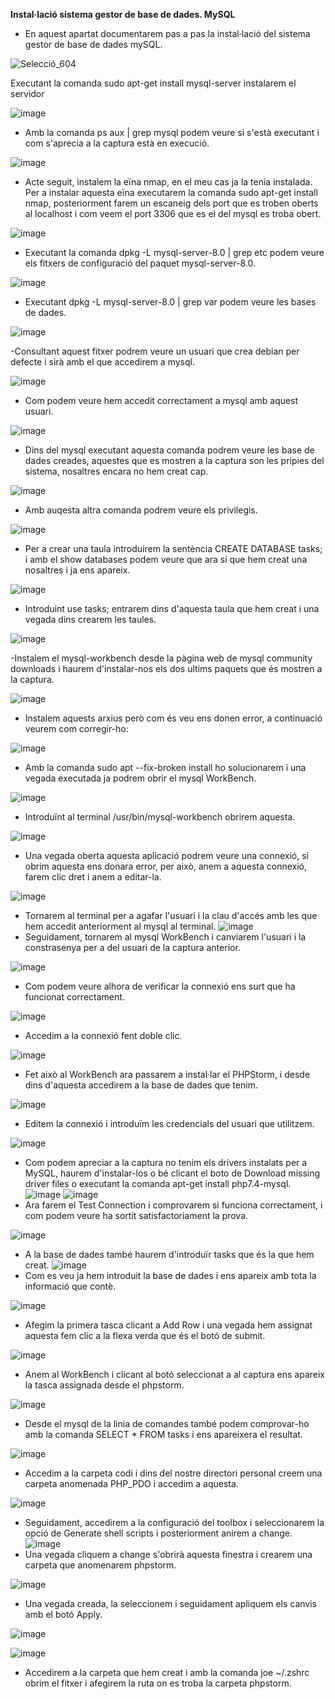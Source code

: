 **Instal·lació sistema gestor de base de dades. MySQL**


- En aquest apartat documentarem pas a pas la instal·lació del sistema gestor de base de dades mySQL.





![Selecció_604](https://user-images.githubusercontent.com/91249713/173052958-ced5d810-4edc-4cf1-8e8c-2c139c8edc1f.png)


Executant la comanda sudo apt-get install mysql-server instalarem el servidor


![image](https://user-images.githubusercontent.com/91249713/173056306-21f97d99-04e1-4b99-b324-00980826fdc3.png)

- Amb la comanda ps aux | grep mysql podem veure si s'està executant i com s'aprecia a la captura està en execució.

![image](https://user-images.githubusercontent.com/91249713/173056629-0593cd0d-e6ce-47ef-8430-1e4204a2d6e1.png)

- Acte seguit, instalem la eïna nmap, en el meu cas ja la tenia instalada. Per a instalar aquesta eïna executarem la comanda sudo apt-get install nmap, posteriorment farem un escaneig dels port que es troben oberts al localhost i com veem el port 3306 que es el del mysql es troba obert.

![image](https://user-images.githubusercontent.com/91249713/173059253-6a9ceb88-78bf-49fa-917c-20b2fc8e28dc.png)

- Executant la comanda dpkg -L mysql-server-8.0 | grep etc podem veure els fitxers de configuració del paquet mysql-server-8.0.


![image](https://user-images.githubusercontent.com/91249713/173059452-3fac9545-95c8-45b1-afd5-cbd8c52e008d.png)

- Executant dpkg -L mysql-server-8.0 | grep var podem veure les bases de dades.

![image](https://user-images.githubusercontent.com/91249713/173059807-3c92d9b1-11c0-49f8-87c1-4e6624c9d7fc.png)

-Consultant aquest fitxer podrem veure un usuari que crea debian per defecte i sirà amb el que accedirem a mysql.

![image](https://user-images.githubusercontent.com/91249713/173060081-31bb4ef3-c8c1-433e-85bb-5a18e632cda7.png)
- Com podem veure hem accedit correctament a mysql amb aquest usuari.

![image](https://user-images.githubusercontent.com/91249713/173060410-b3cecfec-6543-4b6c-96f6-f881ac518419.png)

- Dins del mysql executant aquesta comanda podrem veure les base de dades creades, aquestes que es mostren a la captura son les pripies del sistema, nosaltres encara no hem creat cap.

![image](https://user-images.githubusercontent.com/91249713/173060585-5b0573a9-903f-4190-b491-7f549fb4afb7.png)
- Amb auqesta altra comanda podrem veure els privilegis.

![image](https://user-images.githubusercontent.com/91249713/173060796-1362a271-7595-4758-90c5-51df9544b28e.png)

- Per a crear una taula introduirem la sentència CREATE DATABASE tasks; i amb el show databases podem veure que ara si que hem creat una nosaltres i ja ens apareix.

![image](https://user-images.githubusercontent.com/91249713/173062218-99542698-c459-466d-9b10-b9f6b2a8647b.png)

- Introduint use tasks; entrarem dins d'aquesta taula que hem creat i una vegada dins crearem les taules. 


![image](https://user-images.githubusercontent.com/91249713/173078009-e1252428-8f18-468a-8d84-6e063739448e.png)

-Instalem el mysql-workbench desde la pàgina web de mysql community downloads i haurem d'instalar-nos els dos ultims paquets que és mostren a la captura.

![image](https://user-images.githubusercontent.com/91249713/173078262-371bc293-d7ec-40c2-bf40-637462ac50f9.png)

- Instalem aquests arxius però com és veu ens donen error, a continuació veurem com corregir-ho:

![image](https://user-images.githubusercontent.com/91249713/173119861-e69e1e53-89f5-4833-959b-f874a80a6cb1.png)

- Amb la comanda sudo apt --fix-broken install ho solucionarem i una vegada executada ja podrem obrir el mysql WorkBench.

![image](https://user-images.githubusercontent.com/91249713/173120004-786bf4f8-f465-4d85-aa72-c79767849cf2.png)

- Introduïnt al terminal /usr/bin/mysql-workbench obrirem aquesta.

![image](https://user-images.githubusercontent.com/91249713/173123769-e2870692-7e02-44a0-8c06-81cf2851ada2.png)
- Una vegada oberta aquesta aplicació podrem veure una connexió, si obrim aquesta ens donara error, per això, anem a aquesta connexió, farem clic dret i anem a editar-la.

![image](https://user-images.githubusercontent.com/91249713/173123937-25c691a2-6444-4e77-89ba-ec4c2cc3e362.png)

- Tornarem al terminal per a agafar l'usuari i la clau d'accés amb les que hem accedit anteriorment al mysql al terminal.
![image](https://user-images.githubusercontent.com/91249713/173124041-9152f565-0d7a-4532-adf8-af06e8277058.png)
- Seguidament, tornarem al mysql WorkBench i canviarem l'usuari i la constrasenya per a del usuari de la captura anterior.

![image](https://user-images.githubusercontent.com/91249713/173124154-e305f069-74c4-48a1-8c81-2d5de3e4dcdf.png)

- Com podem veure alhora de verificar la connexió ens surt que ha funcionat correctament.

![image](https://user-images.githubusercontent.com/91249713/173124345-110c79e1-f154-4468-9a21-b7b514d51f44.png)
- Accedim a la connexió fent doble clic.

![image](https://user-images.githubusercontent.com/91249713/173203721-1e0bf351-bbd7-4a80-be67-268b01543e5b.png)
- Fet això al WorkBench ara passarem a instal·lar el PHPStorm, i desde dins d'aquesta accedirem a la base de dades que tenim.

![image](https://user-images.githubusercontent.com/91249713/173420763-7f069822-4cba-4c16-9e83-bc19d10ae18f.png)
- Editem la connexió i introduïm les credencials del usuari que utilitzem.

![image](https://user-images.githubusercontent.com/91249713/173420927-dee574b1-c137-44ce-8a1f-c19859dae274.png)
- Com podem apreciar a la captura no tenim els drivers instalats per a MySQL, haurem d'instalar-los o bé clicant el boto de Download missing driver files o executant la comanda apt-get install php7.4-mysql.
![image](https://user-images.githubusercontent.com/91249713/173421203-50d9a01d-7139-4c76-b37f-45c164eb4a31.png)
![image](https://user-images.githubusercontent.com/91249713/173421548-d22359f9-5d20-41c9-9fe0-d66ef4bc84eb.png)
- Ara farem el Test Connection i comprovarem si funciona correctament, i com podem veure ha sortit satisfactoriament la prova.

![image](https://user-images.githubusercontent.com/91249713/173421733-84940dfa-3545-4dc0-9a70-8c501e21e157.png)
- A la base de dades també haurem d'introduïr tasks que és la que hem creat.
![image](https://user-images.githubusercontent.com/91249713/173421917-495e0af9-5aab-41e2-ab83-3fdc95db8f68.png)
- Com es veu ja hem introduit la base de dades i ens apareix amb tota la informació que contè.

![image](https://user-images.githubusercontent.com/91249713/173422086-97af7b88-d6a2-430b-8d9e-0b189ffb8d9a.png)
- Afegim la primera tasca clicant a Add Row  i una vegada hem assignat aquesta fem clic a la flexa verda que és el botó de submit.

![image](https://user-images.githubusercontent.com/91249713/173423107-bc457b79-778f-4bfc-80d7-3914d664f561.png)
- Anem al WorkBench i clicant al botó seleccionat a al captura ens apareix la tasca assignada desde el phpstorm.

![image](https://user-images.githubusercontent.com/91249713/173424226-d7183fe6-a70f-4794-af2e-2996b2717116.png)

- Desde el mysql de la linia de comandes també podem comprovar-ho amb la comanda SELECT * FROM tasks i ens apareixera el resultat.

![image](https://user-images.githubusercontent.com/91249713/173425235-823d7108-bd21-4eec-b146-74d1ccb94940.png)
- Accedim a la carpeta codi i dins del nostre directori personal creem una carpeta anomenada PHP_PDO i accedim a aquesta.

![image](https://user-images.githubusercontent.com/91249713/173425824-3fb7d95e-1c28-4f26-a1b0-5660edf48c66.png)
- Seguidament, accedirem a la configuració del toolbox i seleccionarem la opció de Generate shell scripts i posteriorment anirem a change.
![image](https://user-images.githubusercontent.com/91249713/173425979-cbef0551-1c46-4d56-b73d-471f9edf5d93.png)
- Una vegada cliquem a change s'obrirà aquesta finestra i crearem una carpeta que anomenarem phpstorm.

![image](https://user-images.githubusercontent.com/91249713/173426224-14879d95-764b-470e-b533-6f5e3f7b4992.png)
- Una vegada creada, la seleccionem i seguidament apliquem els canvis amb el botó Apply.

![image](https://user-images.githubusercontent.com/91249713/173426571-0063f483-ce8c-4ceb-9452-b95b774c61d8.png)

![image](https://user-images.githubusercontent.com/91249713/173426825-48969cf8-785e-4d52-a2b2-895ab5b76398.png)
- Accedirem a la carpeta que hem creat i amb la comanda joe ~/.zshrc obrim el fitxer i afegirem la ruta on es troba la carpeta phpstorm.









